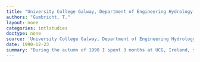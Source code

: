 ```yaml
---
title: "University College Galway, Department of Engineering Hydrology, Ireland"
authors: "Gumbricht, T."
layout: none
categories: intlstudies
doctype: none
source: 'University College Galway, Department of Engineering Hydrology'
date: 1990-12-23
summary: "During the autumn of 1990 I spent 3 months at UCG, Ireland, studying hydrology and hydrological modeling. The studies allowed me to develop my own hydrological models, first during my own PhD work, and then also for mapping global tropical wetlands (25 years later)."
---
```

